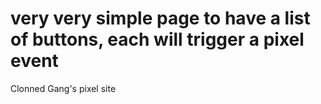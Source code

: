 # very very simple page to have a list of buttons, each will trigger a pixel event

Clonned Gang's pixel site
